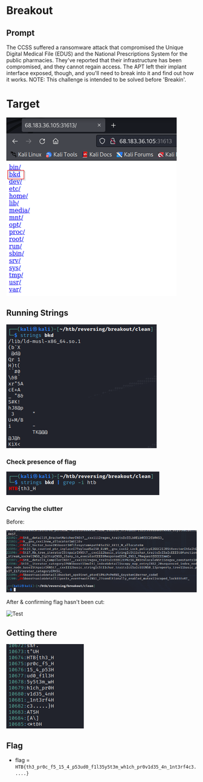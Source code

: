 # Breakout

## Prompt 
The CCSS suffered a ransomware attack that compromised the Unique Digital Medical File (EDUS) and the National Prescriptions System for the public pharmacies. They've reported that their infrastructure has been compromised, and they cannot regain access. The APT left their implant interface exposed, though, and you'll need to break into it and find out how it works. NOTE: This challenge is intended to be solved before 'Breakin'.

# Target

![Test](https://github.com/thebriandurham/CTFs/blob/main/HTB%20Biz%2022/Images/breakout_host.png)

## Running Strings

![Test](https://github.com/thebriandurham/CTFs/blob/main/HTB%20Biz%2022/Images/breakout_running_strings.png)

### Check presence of flag

![Test](https://github.com/thebriandurham/CTFs/blob/main/HTB%20Biz%2022/Images/breakout_flag_check.png)

### Carving the clutter
Before: 

![Test](https://github.com/thebriandurham/CTFs/blob/main/HTB%20Biz%2022/Images/breakout_carving_the_clutter.png)

After & confirming flag hasn't been cut:

![Test](https://github.com/thebriandurham/CTFs/blob/main/HTB%20Biz%2022/Images/breakout_breakout_flag_check-2.png)

## Getting there

![Test](https://github.com/thebriandurham/CTFs/blob/main/HTB%20Biz%2022/Images/breakout_getting_there.png)

## Flag
- flag = `HTB{th3_pr0c_f5_15_4_p53ud0_f1l35y5t3m_wh1ch_pr0v1d35_4n_1nt3rf4c3.....}`
